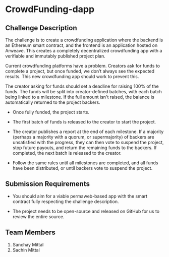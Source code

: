 # CrowdFunding-dapp

## Challenge Description

The challenge is to create a crowdfunding application where the backend is an Ethereum smart contract, and the frontend is an application hosted on Arweave. This creates a completely decentralized crowdfunding app with a verifiable and immutably published project plan.

Current crowdfunding platforms have a problem. Creators ask for funds to complete a project, but once funded, we don’t always see the expected results. This new crowdfunding app should work to prevent this.

The creator asking for funds should set a deadline for raising 100% of the funds. The funds will be split into creator-defined batches, with each batch being linked to a milestone. If the full amount isn't raised, the balance is automatically returned to the project backers.

- Once fully funded, the project starts.

- The first batch of funds is released to the creator to start the project.

- The creator publishes a report at the end of each milestone. If a majority (perhaps a majority with a quorum, or supermajority) of backers are unsatisfied with the progress, they can then vote to suspend the project, stop future payouts, and return the remaining funds to the backers. If completed, the next batch is released to the creator.

- Follow the same rules until all milestones are completed, and all funds have been distributed, or until backers vote to suspend the project.

## Submission Requirements

* You should aim for a viable permaweb-based app with the smart contract fully respecting the challenge description.

* The project needs to be open-source and released on GitHub for us to review the entire source.


## Team Members

1. Sanchay Mittal
2. Sachin Mittal
